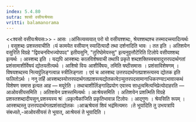 ```yaml
---
index: 5.4.80
sutra: श्वसो वसीयःश्रेयसः
vritti: balamanorama
---
```


<<श्वसो वसीयःश्रेयसः>> - आसः ।आ॑सित्यव्ययात् परो यो वसीयश्शब्दः, श्रेयश्शब्दश्च तस्मादच्स्यादित्यर्थः । वसुशब्दः प्रशस्तवाचीति ।यं कामयेत वसीयान् स्यादि॑त्यादौ तथा दर्शनादिति भावः । तत इति । अतिशयेन वसुरिति विग्रहे "द्विवचनविभज्योपपद" इतीयसुनि, "तुरिष्ठेमेयस्सु" इत्यनुवृत्तौटे॑रिति टिलोपे वसीयश्शब्द इत्यर्थः । आस्शब्द इति । यद्यपि आस्शब्दः कालविशेषवाची तथापि प्रकृते शब्दशक्तिस्वबावादुत्तरपदार्थगतां प्रशंसामाशीर्विषयं द्योतयतीत्यर्थः । आशिषो वियः आशीर्विषयः, तमिति षष्ठीसमासः । प्रशंसाविशेषणम् । विषयशब्दस्य नित्यपुंलिङ्गत्वान्न स्त्रीलिङ्गता । एवं च आस्शब्द उत्तरपदार्थंगतप्राशस्त्यस्य द्योतक इति फलितोऽर्थः । ननु तर्हि आस्शब्दस्योत्तरपदार्थगतप्राशस्त्यद्योतकत्वेऽप्युत्तरपदसामानाधिकरण्याऽभावात्कथं विशेषण समास इत्यत आह — मयूरेति । तथाचाशीर्लिङ्गादिप्रयोग एवास्य साधुत्वमित्यभिप्रेत्योदाहरति — आओवसीयसमिति । अतिशयेन प्रशस्तमित्यर्थः । आःश्रेयसमिति । अतिशयेन प्रशत्मिति विग्रहे प्रशस्तशब्दादीयसुन्,प्रशस्यस्य श्रः॑ ।प्रकृत्यैका॑जिति प्रकृतिभावान्न टिलोपः । आद्गुणः । श्रेयसिति रूपम् । आस्शब्दस्तु उत्तरपदार्थगतप्रशंसाद्योतकः ।आऋश्रेयसं शिवं भद्र॑मित्यमरः ।ते भूया॑दिति तु उभयत्रापि संबध्यते,-आओवसीयसं ते भूयात्, आःश्रेयसं ते भूयादिति । 
